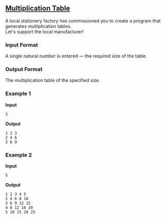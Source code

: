 ## [Multiplication Table](../../../solutions/2.4/24_a.py)

A local stationery factory has commissioned you to create a program that generates multiplication tables.  
Let's support the local manufacturer!

### Input Format

A single natural number is entered — the required size of the table.

### Output Format

The multiplication table of the specified size.

### Example 1

**Input**
```plaintext
3
```

**Output**
```plaintext
1 2 3
2 4 6
3 6 9
```

### Example 2

**Input**
```plaintext
5
```

**Output**
```plaintext
1 2 3 4 5
2 4 6 8 10
3 6 9 12 15
4 8 12 16 20
5 10 15 20 25
```